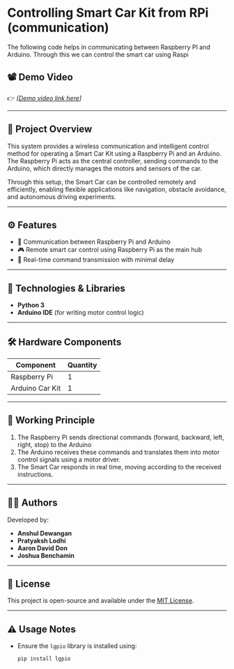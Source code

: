 # Controlling Smart Car Kit from RPi (communication)

The following code helps in communicating between Raspberry PI and Arduino. Through this we can control the smart car using Raspi

## 📽️ Demo Video

👉 *[[Demo video link here](https://youtu.be/1uNaFuRHKQs)]*

---

## 📌 Project Overview

This system provides a wireless communication and intelligent control method for operating a Smart Car Kit using a Raspberry Pi and an Arduino. The Raspberry Pi acts as the central controller, sending commands to the Arduino, which directly manages the motors and sensors of the car.

Through this setup, the Smart Car can be controlled remotely and efficiently, enabling flexible applications like navigation, obstacle avoidance, and autonomous driving experiments.

---

## ⚙️ Features

- 📡 Communication between Raspberry Pi and Arduino
- 🎮 Remote smart car control using Raspberry Pi as the main hub
- 🔄 Real-time command transmission with minimal delay

---

## 🧰 Technologies & Libraries

- **Python 3**
- **Arduino IDE** (for writing motor control logic)

---

## 🛠️ Hardware Components

| Component                    | Quantity |
|-----------------------------|----------|
| Raspberry Pi                | 1        |
| Arduino Car Kit             | 1        |


---

## 🧪 Working Principle

1. The Raspberry Pi sends directional commands (forward, backward, left, right, stop) to the Arduino
2. The Arduino receives these commands and translates them into motor control signals using a motor driver.
3. The Smart Car responds in real time, moving according to the received instructions.

---

## 👨‍💻 Authors

Developed by:

- **Anshul Dewangan**
- **Pratyaksh Lodhi**
- **Aaron David Don**
- **Joshua Benchamin**

---

## 📝 License

This project is open-source and available under the [MIT License](LICENSE).

---

## ⚠️ Usage Notes

- Ensure the `lgpio` library is installed using:  
  ```bash
  pip install lgpio

